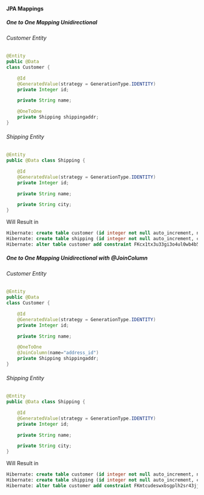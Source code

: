 #### JPA Mappings

##### One to One Mapping Unidirectional

###### Customer Entity
```java
@Entity
public @Data
class Customer {

    @Id
    @GeneratedValue(strategy = GenerationType.IDENTITY)
    private Integer id;

    private String name;

    @OneToOne
    private Shipping shippingaddr;
}
```

###### Shipping Entity
```java
@Entity
public @Data class Shipping {

    @Id
    @GeneratedValue(strategy = GenerationType.IDENTITY)
    private Integer id;

    private String name;

    private String city;
}
```

Will Result in
```sql
Hibernate: create table customer (id integer not null auto_increment, name varchar(255), shippingaddr_id integer, primary key (id)) engine=MyISAM
Hibernate: create table shipping (id integer not null auto_increment, city varchar(255), name varchar(255), primary key (id)) engine=MyISAM
Hibernate: alter table customer add constraint FKcx1tx3u33gi3o4ul0wb4b5pqd foreign key (shippingaddr_id) references shipping (id)
```

##### One to One Mapping Unidirectional with @JoinColumn

###### Customer Entity
```java
@Entity
public @Data
class Customer {

    @Id
    @GeneratedValue(strategy = GenerationType.IDENTITY)
    private Integer id;

    private String name;

    @OneToOne
    @JoinColumn(name="address_id")
    private Shipping shippingaddr;
}
```

###### Shipping Entity
```java
@Entity
public @Data class Shipping {

    @Id
    @GeneratedValue(strategy = GenerationType.IDENTITY)
    private Integer id;

    private String name;

    private String city;
}
```

Will Result in
```sql
Hibernate: create table customer (id integer not null auto_increment, name varchar(255), address_id integer, primary key (id)) engine=MyISAM
Hibernate: create table shipping (id integer not null auto_increment, city varchar(255), name varchar(255), primary key (id)) engine=MyISAM
Hibernate: alter table customer add constraint FKmtcudeswxbsgplh2sr43jjujn foreign key (address_id) references shipping (id)
```
